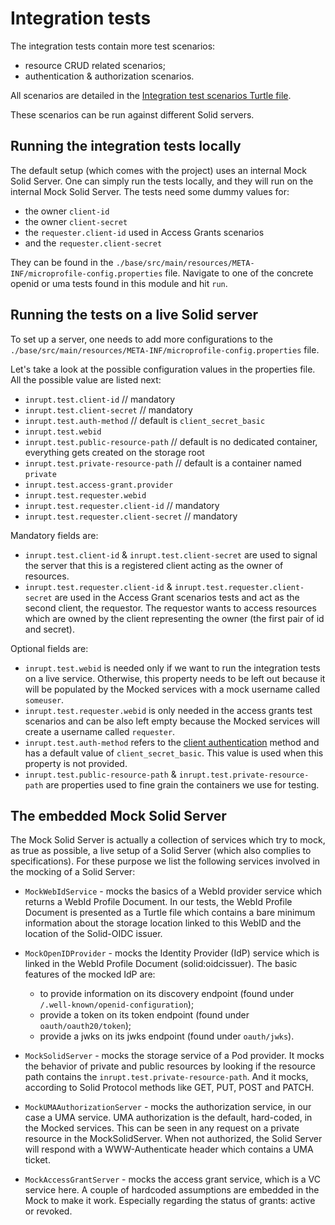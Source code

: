 # Integration tests

The integration tests contain more test scenarios:

* resource CRUD related scenarios;
* authentication & authorization scenarios.

All scenarios are detailed in the [Integration test scenarios Turtle file](https://w3id.org/inrupt/qa/manifest/solid-client-java/).

These scenarios can be run against different Solid servers.

## Running the integration tests locally

The default setup (which comes with the project) uses an internal Mock Solid Server. One can simply run the tests locally, and they will run on the internal Mock Solid Server. The tests need some dummy values for:
* the owner `client-id`
* the owner `client-secret`
* the `requester.client-id` used in Access Grants scenarios
* and the `requester.client-secret`

They can be found in the `./base/src/main/resources/META-INF/microprofile-config.properties` file. Navigate to one of the concrete openid or uma tests found in this module and hit `run`.

## Running the tests on a live Solid server

To set up a server, one needs to add more configurations to the `./base/src/main/resources/META-INF/microprofile-config.properties` file.

Let's take a look at the possible configuration values in the properties file.
All the possible value are listed next:

* `inrupt.test.client-id` // mandatory
* `inrupt.test.client-secret` // mandatory
* `inrupt.test.auth-method` // default is `client_secret_basic`
* `inrupt.test.webid`
* `inrupt.test.public-resource-path` // default is no dedicated container, everything gets created on the storage root
* `inrupt.test.private-resource-path` // default is a container named `private`
* `inrupt.test.access-grant.provider`
* `inrupt.test.requester.webid`
* `inrupt.test.requester.client-id` // mandatory
* `inrupt.test.requester.client-secret` // mandatory

Mandatory fields are:
* `inrupt.test.client-id` & `inrupt.test.client-secret` are used to signal the server that this is a registered client acting as the owner of resources.
* `inrupt.test.requester.client-id` & `inrupt.test.requester.client-secret` are used in the Access Grant scenarios tests and act as the second client, the requestor. The requestor wants to access resources which are owned by the client representing the owner (the first pair of id and secret).

Optional fields are:
* `inrupt.test.webid` is needed only if we want to run the integration tests on a live service. Otherwise, this property needs to be left out because it will be populated by the Mocked services with a mock username called `someuser`.
* `inrupt.test.requester.webid` is only needed in the access grants test scenarios and can be also left empty because the Mocked services will create a username called `requester`.
* `inrupt.test.auth-method` refers to the [client authentication](https://openid.net/specs/openid-connect-core-1_0.html#ClientAuthentication) method and has a default value of `client_secret_basic`. This value is used when this property is not provided.
* `inrupt.test.public-resource-path` & `inrupt.test.private-resource-path` are properties used to fine grain the containers we use for testing.

## The embedded Mock Solid Server

The Mock Solid Server is actually a collection of services which try to mock, as true as possible, a live setup of a Solid Server (which also complies to specifications). For these purpose we list the following services involved in the mocking of a Solid Server:

* `MockWebIdService` - mocks the basics of a WebId provider service which returns a WebId Profile Document. In our tests, the WebId Profile Document is presented as a Turtle file which contains a bare minimum information about the storage location linked to this WebID and the location of the Solid-OIDC issuer.

* `MockOpenIDProvider` - mocks the Identity Provider (IdP) service which is linked in the WebId Profile Document (solid:oidcissuer). The basic features of the mocked IdP are:
  * to provide information on its discovery endpoint (found under `/.well-known/openid-configuration`);
  * provide a token on its token endpoint (found under `oauth/oauth20/token`);
  * provide a jwks on its jwks endpoint (found under `oauth/jwks`).

* `MockSolidServer` - mocks the storage service of a Pod provider. It mocks the behavior of private and public resources by looking if the resource path contains the `inrupt.test.private-resource-path`. And it mocks, according to Solid Protocol methods like GET, PUT, POST and PATCH.

* `MockUMAAuthorizationServer` - mocks the authorization service, in our case a UMA service. UMA authorization is the default, hard-coded, in the Mocked services. This can be seen in any request on a private resource in the MockSolidServer. When not authorized, the Solid Server will respond with a WWW-Authenticate header which contains a UMA ticket.

* `MockAccessGrantServer` - mocks the access grant service, which is a VC service here. A couple of hardcoded assumptions are embedded in the Mock to make it work. Especially regarding the status of grants: active or revoked.